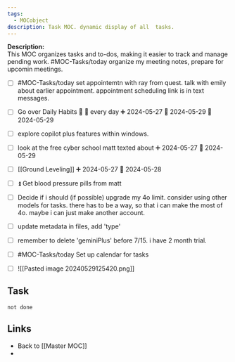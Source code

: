 ```yaml
---
tags:
  - MOCobject
description: Task MOC. dynamic display of all  tasks.
---
```

**Description:**  
This MOC organizes tasks and to-dos, making it easier to track and manage pending work.
 #MOC-Tasks/today organize my meeting notes, prepare for upcomin meetings.
- [ ] #MOC-Tasks/today set appointemtn with ray from quest. talk with emily about earlier appointment. appointment scheduling link is in text messages.
- [ ] Go over Daily Habits 🔺 🔁 every day ➕ 2024-05-27 🛫 2024-05-29 📅 2024-05-29
- [ ] explore copilot plus features within windows.
- [ ] look at the free cyber school matt texted about ➕ 2024-05-27 📅 2024-05-29
- [ ] [[Ground Leveling]] ➕ 2024-05-27 📅 2024-05-28
- [ ] ⏫ Get blood pressure pills from matt
- [ ] Decide if i should (if possible) upgrade my 4o limit. consider using other models for tasks. there has to be a way, so that i can make the most of 4o. maybe i can just make another account. 
- [ ] update metadata in files, add 'type'
- [ ] remember to delete 'geminiPlus' before 7/15. i have 2 month trial. 
- [ ] #MOC-Tasks/today Set up calendar for tasks

- [ ] ![[Pasted image 20240529125420.png]]


## Task

```tasks
not done

```

## Links
- Back to [[Master MOC]]
- 